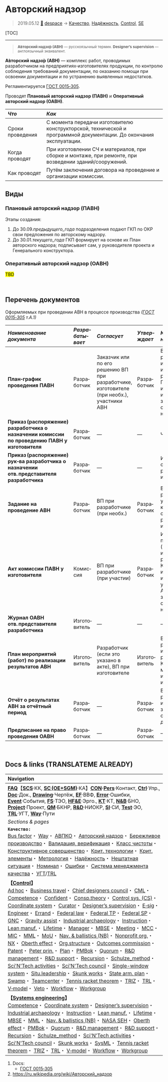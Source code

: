 # Авторский надзор
> 2019.05.12 [🚀](../index/index.md) [despace](index.md) → [Качество](qm.md), [Надёжность](qm.md), [Control](control.md), [SE](se.md)

[TOC]

---

> <small>**А́вторский надзо́р (АВН)** — русскоязычный термин. **Designer’s supervision** — англоязычный эквивалент.</small>

**А́вторский надзо́р (АВН)** — комплекс работ, проводимых разработчиком на предприятиях‑изготовителях продукции, по контролю соблюдения требований документации, по оказанию помощи при освоении документации и по устранению выявленных недостатков.

Регламентируется [ГОСТ 0015‑305](гост_0015_305.md).

Проводят **Плановый авторский надзор (ПАВН)** и **Оперативный авторский надзор (ОАВН)**.

|*Что*|*Как*|
|:--|:--|
|Сроки проведения|С момента передачи изготовителю конструкторской, технической и программной документации. До окончания эксплуатации.|
|Когда проводят|При изготовлении СЧ и материалов, при сборке и монтаже, при ремонте, при возведении зданий/сооружений.|
|Как проводят|Путём заключения договора на проведение и организации комиссии.|



## Виды

### Плановый авторский надзор (ПАВН)
Этапы создания:

   1. До 30.09.*предыдущего_года* подразделения подают ГКП по ОКР свои предложения по авторскому надзору.
   1. До 30.01.*текущего_года* ГКП формирует на основе их План авторского надзора; подписывает сам, у руководителя проекта и Генерального конструктора.



### Оперативный авторский надзор (ОАВН)
<mark>TBD</mark>



<p style="page-break-after:always"> </p>

## Перечень документов
Оформляемых при проведении АВН в процессе производства *([ГОСТ 0015‑305](гост_0015_305.md) т.А.1)*

<small>

|*Наименование документа*|*Разра&shy;баты&shy;вает*|*Согласует*|*Утвер&shy;ждает*|*Кому<br> направлять*|*Форма по<br> Пр. Б*|
|:--|:--|:--|:--|:--|:--|
|**План‑график проведения ПАВН**|Разра&shy;ботчик|Заказчик или по его решению ВП при разработчике, изготовителе (при необх.), участники АВН|Разра&shy;ботчик|ВП при разработчике и изготовителе, изготовитель, разработчик СЧ, ПИ, КИМП, мат‑ов, используемых в изделии, заинтересованные организации (при необх.)|Формы 1, 2|
|**Приказ (распоряжение) разработчика о назначении комиссии по проведению ПАВН у изготовителя**|Разра&shy;ботчик|—|—|Члены комиссии|—|
|**Приказ (распоряжение) рук‑ва разработчика о назначении отв. представителя разработчика**|Разра&shy;ботчик|—|—|Изготовитель, отв. представитель разработчика при изготовителе|—|
|**Задание на проведение АВН**|Разра&shy;ботчик|ВП при разработчике (при необх.)|Разра&shy;ботчик|ВП при разработчике (при участии), члены комиссии, отв. представитель разработчика при изготовителе|Формы 3, 4|
|**Акт комиссии ПАВН у изготовителя**|Комис&shy;сия|ВП при разработчике (при участии)|Разра&shy;ботчик|Изготовитель, ВП при разработчике (при необх.) и изготовителе, разработчики СЧ, КИМП, мат‑ов, используемых в изделиях, участвующие в АВН, заинтересованные организации (при необх.)|Форма 5|
|**Журнал ОАВН отв. представителя разработчика**|Изгото&shy;витель|—|—|—|Форма 6|
|**План мероприятий (работ) по реализации результатов АВН**|Изгото&shy;витель|Разработчик (если это указано в акте), ВП при изготовителе|Изгото&shy;витель|ВП при разработчике и изготовителе, разработчик СЧ, КИМП, ПИ, материалов, используемых в изделии|Форма 7|
|**Отчёт о результатах АВН за отчётный период**|Разра&shy;ботчик|—|Разра&shy;ботчик|ВП при разработчике и изготовителе, заинтересованные организации (по договору)|—|
|**Предписание на право проведения ОАВН**|Разра&shy;ботчик|—|Разра&shy;ботчик|—|Форма 8|

</small>



<p style="page-break-after:always"> </p>

## Docs & links (TRANSLATEME ALREADY)
|Navigation|
|:--|
|**[FAQ](faq.md)**【**[SCS](scs.md)**·КК, **[SC (OE+SGM)](sc.md)**·КА】**[CON](contact.md)·[Pers](person.md)**·Контакт, **[Ctrl](control.md)**·Упр., **[Doc](doc.md)**·Док., **[Drawing](drawing.md)**·Чертёж, **[EF](ef.md)**·ВВФ, **[Error](error.md)**·Ошибки, **[Event](event.md)**·События, **[FS](fs.md)**·ТЭО, **[HF&E](hfe.md)**·Эрго., **[KT](kt.md)**·КТ, **[N&B](nnb.md)**·БНО, **[Project](project.md)**·Проект, **[QM](qm.md)**·БКНР, **[R&D](rnd.md)**·НИОКР, **[SI](si.md)**·СИ, **[Test](test.md)**·ЭО, **[TRL](trl.md)**·УГТ, **[Way](way.md)**·Пути|
|*Sections & pages*|
|**`Качество:`**<br> [Bus factor](bus_factor.md)・ [Way](way.md)・ [АВПКО](fmeca.md)・ [Авторский надзор](des_spv.md)・ [Бережливое производство](lean_man.md)・ [Валидация, верификация](vnv.md)・ [Класс чистоты](clean_lvl.md)・ [Конструктивное совершенство](con_vel.md)・ [Крит. технологии](kt.md)・ [Крит. элементы](sens_elem.md)・ [Метрология](metrology.md)・ [Надёжность](qm.md)・ [Нештатная ситуация](emergency.md)・ [Номинал](nominal.md)・ [Ошибки](error.md)・ [Система менеджмента качества](qms.md)・ [УГТ](trl.md)/[TRL](trl.md)|
|**【[Control](Control.md)】**<br> [Ad hoc](ad_hoc.md)・ [Business travel](business_travel.md)・ [Chief designers council](cocd.md)・ [CML](cml.md)・ [Competence](competence.md)・ [Confident](confident.md)・ [Consp.theory](consp_theory.md)・ [Control sys. (CS)](cs.md)・ [Coordinate system](coord_sys.md)・ [Curator](curator.md)・ [Designer’s supervision](des_spv.md)・ [E‑sig](esig.md)・ [Engineer](se.md)・ [Errand](errand.md)・ [Federal law](fed_law.md)・ [Federal TP](fed_tp.md)・ [Federal SP](fed_sp.md)・ [GNC](gnc.md)・ [Gravity assist](gravass.md)・ [Industrial archaeology](ind_arch.md)・ [Instruction](instruction.md)・ [Lean manuf.](lean_man.md)・ [Lifetime](lifetime.md)・ [Manager](manager.md)・ [MBSE](se.md)・ [Meeting](meeting.md)・ [MCC](scs.md)・ [MIC](mic.md)・ [MML](mml.md)・ [MoU](contract.md)・ [Nav. & ballistics (NB)](nnb.md)・ [Nonprofit org.](nonprof_org.md)・ [NX](nx.md)・ [Oberth effect](oberth_eff.md)・ [Org.structure](orgstruct.md)・ [Outcomes commission](outccom.md)・ [Patent](patent.md)・ [Peter prin.](peter_principle.md)・ [Plan](plan.md)・ [PMBok](pmbok.md)・ [Quorum](quorum.md)・ [R&D management](mgmt.md)・ [R&D support](rnd_support.md)・ [Recursion](recurs.md)・ [Schulze_method](schulze_method.md)・ [Sci'N'Tech activities](st_act.md)・ [Sci'N'Tech council](satc.md)・ [Single-window system](sw_sys.md)・ [Situ.leadership](situ_leadership.md)・ [Skunk works](se.md)・ [State arm. plan](plan_sa.md)・ [Swamp](swamp.md)・ [Teamcenter](teamcenter.md)・ [Tennis racket theorem](tr_theorem.md)・ [TRIZ](triz.md)・ [TRL](trl.md)・ [V‑model](v_model.md)・ [Veto](veto.md)・ [Workflow](workflow.md)・ [Workgroup](wg.md)|
|**【[Systems engineering](se.md)】**<br> [Competence](competence.md)・ [Coordinate system](coord_sys.md)・ [Designer’s supervision](des_spv.md)・ [Industrial archaeology](ind_arch.md)・ [Instruction](instruction.md)・ [Lean manuf.](lean_man.md)・ [Lifetime](lifetime.md)・ [MBSE](se.md)・ [MML](mml.md)・ [Nav. & ballistics (NB)](nnb.md)・ [NASA SEH](book_nasa_seh.md)・ [Oberth effect](oberth_eff.md)・ [PMBok](pmbok.md)・ [Quorum](quorum.md)・ [R&D management](mgmt.md)・ [R&D support](rnd_support.md)・ [Recursion](recurs.md)・ [Schulze_method](schulze_method.md)・ [Sci'N'Tech activities](st_act.md)・ [Sci'N'Tech council](satc.md)・ [Skunk works](se.md)・ [SysML](sysml.md)・ [Tennis racket theorem](tr_theorem.md)・ [TRIZ](triz.md)・ [TRL](trl.md)・ [V‑model](v_model.md)・ [Workflow](workflow.md)・ [Workgroup](wg.md)|

   1. Docs:
      - [ГОСТ 0015‑305](гост_0015_305.md)
   1. <https://ru.wikipedia.org/wiki/Авторский_надзор>
